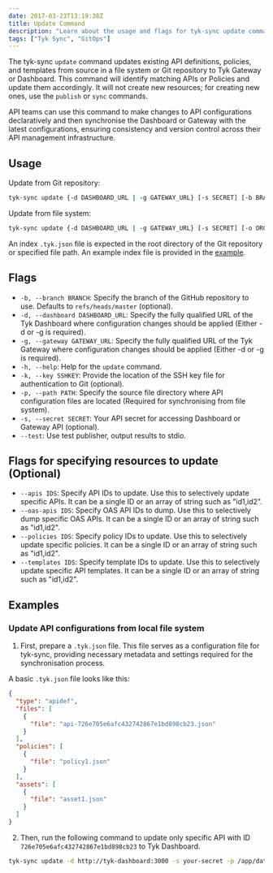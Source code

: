 ```yaml
---
date: 2017-03-23T13:19:38Z
title: Update Command
description: "Learn about the usage and flags for tyk-sync update command"
tags: ["Tyk Sync", "GitOps"]
---
```


The tyk-sync `update` command updates existing API definitions, policies, and templates from source in a file system or Git repository to Tyk Gateway or Dashboard. This command will identify matching APIs or Policies and update them accordingly. It will not create new resources; for creating new ones, use the `publish` or `sync` commands.

API teams can use this command to make changes to API configurations declaratively and then synchronise the Dashboard or Gateway with the latest configurations, ensuring consistency and version control across their API management infrastructure.

## Usage

Update from Git repository:

```bash
tyk-sync update {-d DASHBOARD_URL | -g GATEWAY_URL} [-s SECRET] [-b BRANCH] [-k SSHKEY] [-o ORG_ID] REPOSITORY_URL
```

Update from file system:

```bash
tyk-sync update {-d DASHBOARD_URL | -g GATEWAY_URL} [-s SECRET] [-o ORG_ID] -p PATH
```

An index `.tyk.json` file is expected in the root directory of the Git repository or specified file path. An example index file is provided in the [example](#examples).

## Flags

- `-b, --branch BRANCH`: Specify the branch of the GitHub repository to use. Defaults to `refs/heads/master` (optional).
- `-d, --dashboard DASHBOARD_URL`: Specify the fully qualified URL of the Tyk Dashboard where configuration changes should be applied (Either -d or -g is required).
- `-g, --gateway GATEWAY_URL`: Specify the fully qualified URL of the Tyk Gateway where configuration changes should be applied (Either -d or -g is required).
- `-h, --help`: Help for the `update` command.
- `-k, --key SSHKEY`: Provide the location of the SSH key file for authentication to Git (optional).
- `-p, --path PATH`: Specify the source file directory where API configuration files are located (Required for synchronising from file system).
- `-s, --secret SECRET`: Your API secret for accessing Dashboard or Gateway API (optional).
- `--test`: Use test publisher, output results to stdio.

## Flags for specifying resources to update (Optional)

- `--apis IDS`: Specify API IDs to update. Use this to selectively update specific APIs. It can be a single ID or an array of string such as "id1,id2".
- `--oas-apis IDS`: Specify OAS API IDs to dump. Use this to selectively dump specific OAS APIs. It can be a single ID or an array of string such as "id1,id2".
- `--policies IDS`: Specify policy IDs to update. Use this to selectively update specific policies. It can be a single ID or an array of string such as "id1,id2".
- `--templates IDS`: Specify template IDs to update. Use this to selectively update specific API templates. It can be a single ID or an array of string such as "id1,id2".

## Examples

### Update API configurations from local file system

1. First, prepare a `.tyk.json` file. This file serves as a configuration file for tyk-sync, providing necessary metadata and settings required for the synchronisation process.

A basic `.tyk.json` file looks like this:

```json
{
  "type": "apidef",
  "files": [
    {
      "file": "api-726e705e6afc432742867e1bd898cb23.json"
    }
  ],
  "policies": [
    {
      "file": "policy1.json"
    }
  ],
  "assets": [
    {
      "file": "asset1.json"
    }
  ]
}
```

2. Then, run the following command to update only specific API with ID `726e705e6afc432742867e1bd898cb23` to Tyk Dashboard.

```bash
tyk-sync update -d http://tyk-dashboard:3000 -s your-secret -p /app/data --apis 726e705e6afc432742867e1bd898cb23
```
